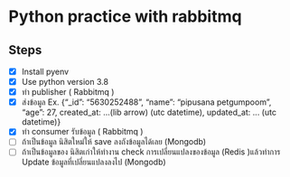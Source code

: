 # Python practice with rabbitmq

## Steps

- [X] Install pyenv
- [X] Use python version 3.8
- [X] ทำ publisher ( Rabbitmq )
- [X] ส่งข้อมูล Ex. {“_id”: “5630252488”, “name”: “pipusana petgumpoom”, “age”: 27, created_at: ...(lib arrow) (utc datetime), updated_at: ... (utc datetime)}
- [X] ทำ consumer รับข้อมูล ( Rabbitmq )
- [ ] ถ้าเป็นข้อมูล นิสิตใหม่ให้ save ลงถังข้อมูลได้เลย  (Mongodb)
- [ ] ถ้าเป็นข้อมูลของ นิสิตเก่าให้ทำงาน check การเปลี่ยนแปลงของข้อมูล (Redis )แล้วทำการ Update ข้อมูลที่เปลี่ยนแปลงลงไป  (Mongodb)
